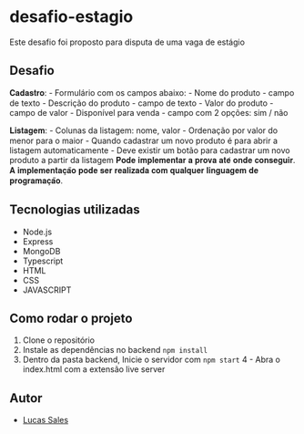 # desafio-estagio
 
Este desafio foi proposto para disputa de uma vaga de estágio 

## Desafio

𝐂𝐚𝐝𝐚𝐬𝐭𝐫𝐨: - Formulário com os campos abaixo: - Nome do produto - campo de texto - Descrição do produto - campo de texto - Valor do produto - campo de valor - Disponível para venda - campo com 2 opções: sim / não 

𝐋𝐢𝐬𝐭𝐚𝐠𝐞𝐦: - Colunas da listagem: nome, valor - Ordenação por valor do menor para o maior - Quando cadastrar um novo produto é para abrir a listagem automaticamente - Deve existir um botão para cadastrar um novo produto a partir da listagem 𝐏𝐨𝐝𝐞 𝐢𝐦𝐩𝐥𝐞𝐦𝐞𝐧𝐭𝐚𝐫 𝐚 𝐩𝐫𝐨𝐯𝐚 𝐚𝐭𝐞́ 𝐨𝐧𝐝𝐞 𝐜𝐨𝐧𝐬𝐞𝐠𝐮𝐢𝐫. 𝐀 𝐢𝐦𝐩𝐥𝐞𝐦𝐞𝐧𝐭𝐚𝐜̧𝐚̃𝐨 𝐩𝐨𝐝𝐞 𝐬𝐞𝐫 𝐫𝐞𝐚𝐥𝐢𝐳𝐚𝐝𝐚 𝐜𝐨𝐦 𝐪𝐮𝐚𝐥𝐪𝐮𝐞𝐫 𝐥𝐢𝐧𝐠𝐮𝐚𝐠𝐞𝐦 𝐝𝐞 𝐩𝐫𝐨𝐠𝐫𝐚𝐦𝐚𝐜̧𝐚̃𝐨.


## Tecnologias utilizadas

- Node.js
- Express
- MongoDB
- Typescript
- HTML
- CSS
- JAVASCRIPT

## Como rodar o projeto

1. Clone o repositório
2. Instale as dependências no backend `npm install`
3. Dentro da pasta backend, Inicie o servidor com `npm start`
4 - Abra o index.html com a extensão live server

## Autor

- [Lucas Sales](https://www.linkedin.com/in/lucas-sales-pires-763383197/)
